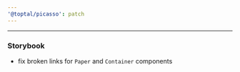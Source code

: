 ```yaml
---
'@toptal/picasso': patch
---
```


---

### Storybook

- fix broken links for `Paper` and `Container` components
